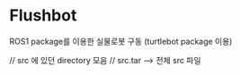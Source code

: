# Flushbot
ROS1 package를 이용한 실물로봇 구동 (turtlebot package 이용)

// src 에 있던 directory 모음 
// src.tar --> 전체 src 파일 
